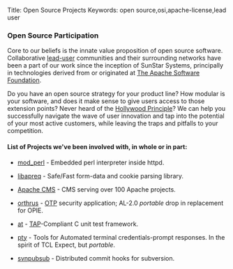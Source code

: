 Title:  Open Source Projects
Keywords: open source,osi,apache-license,lead user

### Open Source Participation

Core to our beliefs is the innate value proposition of open source software.  Collaborative
[lead-user](http://en.wikipedia.org/wiki/Lead_user) communities and their
surrounding networks have been a part of our work since the inception of SunStar Systems,
principally in technologies derived from or originated at
[The Apache Software Foundation](http://www.apache.org/).

Do you have an open source strategy for your product line?  How modular is your software, and 
does it make sense to give users access to those extension points?  Never heard of the
[Hollywood Principle](http://en.wikipedia.org/wiki/Hollywood_principle)?  We can help you successfully
navigate the wave of user innovation and tap into the potential of your most active customers, while
leaving the traps and pitfalls to your competition.

#### List of Projects we've been involved with, in whole or in part:

- [mod_perl](http://perl.apache.org/) - Embedded perl interpreter inside httpd.

- [libapreq](http://httpd.apache.org/apreq/) - Safe/Fast form-data and cookie parsing library.

- [Apache CMS](http://www.apache.org/dev/cms) - CMS serving over 100 Apache projects.

- [orthrus](https://code.google.com/p/orthrus/) - [OTP](https://en.wikipedia.org/wiki/One-time_password) security application; AL-2.0 *portable* drop in replacement for OPIE.

- [at](https://github.com/joesuf4/at) - [TAP](https://testanything.org)-Compliant C unit test framework.

- [pty](https://github.com/joesuf4/pty) - Tools for Automated terminal credentials-prompt responses.  In the spirit of TCL Expect, but *portable*.

- [svnpubsub](http://svn.apache.org/repos/asf/subversion/trunk/tools/server-side/svnpubsub) - Distributed commit hooks for subversion.

<!--
- [Apache's 2019 qmail + CMS dirty laundry](/laundry/postmortem.txt) - Ugly internal mess about myopic Apache Infrastructure decisions since 2015 leading into ApacheCon NA 2019
-->